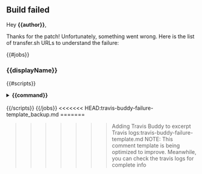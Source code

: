 ## Build failed
Hey **{{author}}**, 

Thanks for the patch! Unfortunately, something went wrong. Here is the list of transfer.sh URLs to understand the failure:

{{#jobs}}
### {{displayName}}
{{#scripts}}
<details>
  <summary>
    <strong>
    {{command}}
    </strong>
  </summary>

```
{{&contents}}
```
</details>
<br />
{{/scripts}}
{{/jobs}}
<<<<<<< HEAD:travis-buddy-failure-template_backup.md
=======

>>>>>>> Adding Travis Buddy to excerpt Travis logs:travis-buddy-failure-template.md
NOTE: This comment template is being optimized to improve. Meanwhile, you can check the travis logs for complete info
